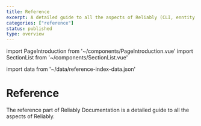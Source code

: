 ```yaml
---
title: Reference
excerpt: A detailed guide to all the aspects of Reliably (CLI, enntity server...)
categories: ["reference"]
status: published
type: overview
---
```

import PageIntroduction from '~/components/PageIntroduction.vue'
import SectionList from '~/components/SectionList.vue'

import data from '~/data/reference-index-data.json'

# Reference

<PageIntroduction>
  The reference part of Reliably Documentation is a detailed guide to all the aspects of Reliably.
</PageIntroduction>

<SectionList
    title="CLI"
    categoryName="cli"
    description="Complete reference guide for the Reliably CLI"
    link="/reference/cli/"
    :list="data.cli.links"
/>

<SectionList
    title="Entities"
    categoryName="entities"
    description="Complete reference guide for the Reliably Entity Server"
    link="/reference/entities/"
    :list="data.entities.links"
/>
